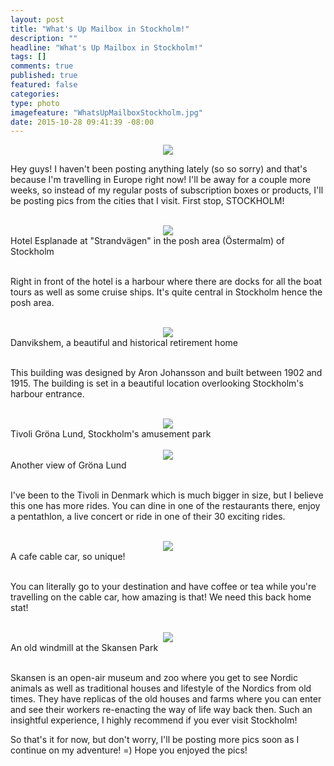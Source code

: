 ```yaml
---
layout: post
title: "What's Up Mailbox in Stockholm!"
description: ""
headline: "What's Up Mailbox in Stockholm!"
tags: []
comments: true
published: true
featured: false
categories: 
type: photo
imagefeature: "WhatsUpMailboxStockholm.jpg"
date: 2015-10-28 09:41:39 -08:00
---
```


<center><img src="/images/WhatsUpMailboxStockholm.jpg"></center>

<p>Hey guys! I haven't been posting anything lately (so so sorry) and that's because I'm travelling in Europe right now! I'll be away for a couple more weeks, so instead of my regular posts of subscription boxes or products, I'll be posting pics from the cities that I visit. First stop, STOCKHOLM!</p>

<br>

<center><img src="/images/Stockholm1.jpg"></center>
<figcaption>Hotel Esplanade at "Strandvägen" in the posh area (Östermalm) of Stockholm</figcaption>

<br>

<p>Right in front of the hotel is a harbour where there are docks for all the boat tours as well as some cruise ships. It's quite central in Stockholm hence the posh area.</p>

<br>

<center><img src="/images/Stockholm2.jpg"></center>
<figcaption>Danvikshem, a beautiful and historical retirement home</figcaption>

<br>

<p>This building was designed by Aron Johansson and built between 1902 and 1915. The building is set in a beautiful location overlooking Stockholm's harbour entrance.</p>

<br>

<center><img src="/images/Stockholm3.jpg"></center>
<figcaption>Tivoli Gröna Lund, Stockholm's amusement park</figcaption>

<br>

<center><img src="/images/Stockholm4.jpg"></center>
<figcaption>Another view of Gröna Lund</figcaption>

<br>

<p>I've been to the Tivoli in Denmark which is much bigger in size, but I believe this one has more rides. You can dine in one of the restaurants there, enjoy a pentathlon, a live concert or ride in one of their 30 exciting rides.</p>

<br>

<center><img src="/images/Stockholm5.jpg"></center>
<figcaption>A cafe cable car, so unique!</figcaption>

<br>

<p>You can literally go to your destination and have coffee or tea while you're travelling on the cable car, how amazing is that! We need this back home stat!</p>

<br>

<center><img src="/images/Stockholm6.jpg"></center>
<figcaption>An old windmill at the Skansen Park</figcaption>

<br>

<p>Skansen is an open-air museum and zoo where you get to see Nordic animals as well as traditional houses and lifestyle of the Nordics from old times. They have replicas of the old houses and farms where you can enter and see their workers re-enacting the way of life way back then. Such an insightful experience, I highly recommend if you ever visit Stockholm!</p>

<p>So that's it for now, but don't worry, I'll be posting more pics soon as I continue on my adventure! =) Hope you enjoyed the pics!</p>
